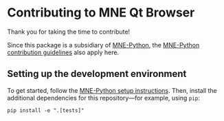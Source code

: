# Contributing to MNE Qt Browser

Thank you for taking the time to contribute!

Since this package is a subsidiary of [MNE-Python](https://mne.tools/dev/index.html),
the [MNE-Python contribution guidelines](https://mne.tools/dev/development/contributing.html) also apply here.


## Setting up the development environment

To get started, follow the [MNE-Python setup instructions](https://mne.tools/dev/development/contributing.html#setting-up-your-local-development-environment). Then, install the additional dependencies for this repository—for example, using `pip`:

```
pip install -e ".[tests]"
```

